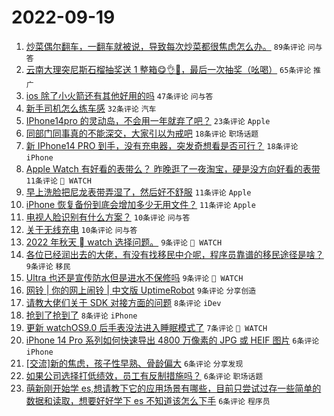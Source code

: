 # 2022-09-19

1. [炒菜偶尔翻车，一翻车就被说，导致每次炒菜都很焦虑怎么办。](https://www.v2ex.com/t/881155) `89条评论` `问与答`
1. [云南大理突尼斯石榴抽奖送 1 整箱😋👌🧺，最后一次抽奖（吆喝）](https://www.v2ex.com/t/881149) `65条评论` `推广`
1. [ios 除了小火箭还有其他好用的吗](https://www.v2ex.com/t/881159) `47条评论` `问与答`
1. [新手司机怎么练车感](https://www.v2ex.com/t/881185) `32条评论` `汽车`
1. [IPhone14pro 的灵动岛，不会用一年就弃了吧？](https://www.v2ex.com/t/881194) `23条评论` `Apple`
1. [同部门同事真的不能深交，大家引以为戒吧](https://www.v2ex.com/t/881210) `18条评论` `职场话题`
1. [新 IPhone14 PRO 到手，没有充电器，突发奇想看是否可行？](https://www.v2ex.com/t/881180) `18条评论` `iPhone`
1. [Apple Watch 有好看的表带么？ 昨晚逛了一夜淘宝，硬是没方向好看的表带](https://www.v2ex.com/t/881162) `11条评论` ` WATCH`
1. [早上洗脸把尼龙表带弄湿了，然后好不舒服](https://www.v2ex.com/t/881143) `11条评论` `Apple`
1. [iPhone 恢复备份到底会增加多少无用文件？](https://www.v2ex.com/t/881140) `11条评论` `Apple`
1. [电视人脸识别有什么方案？](https://www.v2ex.com/t/881163) `10条评论` `问与答`
1. [关于无线充电](https://www.v2ex.com/t/881136) `10条评论` `问与答`
1. [2022 年秋天  watch 选择问题。](https://www.v2ex.com/t/881211) `9条评论` ` WATCH`
1. [各位已经润出去的大佬，有没有找移民中介呢，程序员靠谱的移民途径是啥？](https://www.v2ex.com/t/881199) `9条评论` `移民`
1. [Ultra 也还是宣传防水但是进水不保修吗](https://www.v2ex.com/t/881179) `9条评论` ` WATCH`
1. [网铃 | 你的网上闹铃 | 中文版 UptimeRobot](https://www.v2ex.com/t/881133) `9条评论` `分享创造`
1. [请教大佬们关于 SDK 对接方面的问题](https://www.v2ex.com/t/881183) `8条评论` `iDev`
1. [抢到了抢到了](https://www.v2ex.com/t/881152) `8条评论` `iPhone`
1. [更新 watchOS9.0 后手表没法进入睡眠模式了](https://www.v2ex.com/t/881144) `7条评论` ` WATCH`
1. [iPhone 14 Pro 系列如何快速导出 4800 万像素的 JPG 或 HEIF 图片](https://www.v2ex.com/t/881193) `6条评论` `iPhone`
1. [[交流]新的焦虑，孩子性早熟、骨龄偏大](https://www.v2ex.com/t/881181) `6条评论` `分享发现`
1. [如果公司选择打低绩效，员工有反制措施吗？](https://www.v2ex.com/t/881158) `6条评论` `职场话题`
1. [萌新刚开始学 es,想请教下它的应用场景有哪些，目前只尝试过存一些简单的数据和读取，想要好好学下 es 不知道该怎么下手](https://www.v2ex.com/t/881153) `6条评论` `程序员`
